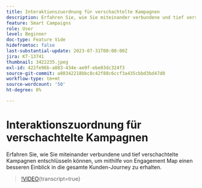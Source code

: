 ```yaml
---
title: Interaktionszuordnung für verschachtelte Kampagnen
description: Erfahren Sie, wie Sie miteinander verbundene und tief verschachtelte Kampagnen entschlüsseln können, um mithilfe von Engagement Map einen besseren Einblick in die gesamte Kunden-Journey zu erhalten.
feature: Smart Campaigns
role: User
level: Beginner
doc-type: Feature Vide
hidefromtoc: false
last-substantial-update: 2023-07-31T00:00:00Z
jira: KT-13741
thumbnail: 3422235.jpeg
exl-id: 422fe96b-a883-434e-ae9f-ebe03dc324f3
source-git-commit: a80342218bbc8c42f88c6ccf3a435cbbd3bd47d0
workflow-type: tm+mt
source-wordcount: '50'
ht-degree: 0%

---
```


# Interaktionszuordnung für verschachtelte Kampagnen

Erfahren Sie, wie Sie miteinander verbundene und tief verschachtelte Kampagnen entschlüsseln können, um mithilfe von Engagement Map einen besseren Einblick in die gesamte Kunden-Journey zu erhalten.

>[!VIDEO](https://video.tv.adobe.com/v/3422235/?learn=on){transcript=true}
